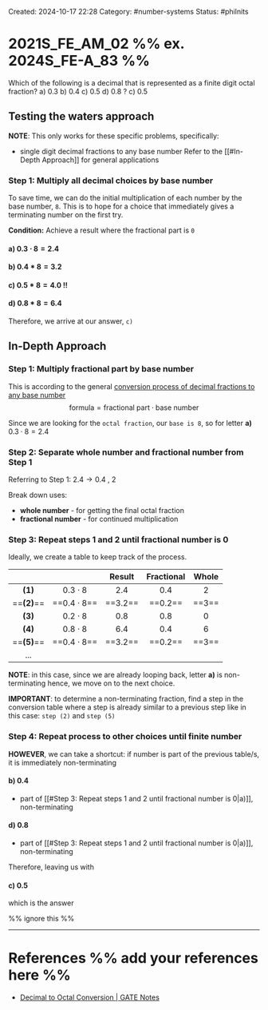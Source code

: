 Created: 2024-10-17 22:28
Category: #number-systems
Status: #philnits



# 2021S_FE_AM_02 %% ex. 2024S_FE-A_83 %%

Which of the following is a decimal that is represented as a finite digit octal fraction?
a) $0.3$
b) $0.4$
c) $0.5$
d) $0.8$
?
c) $0.5$

## Testing the waters approach

**NOTE**: This only works for these specific problems, specifically:
- single digit decimal fractions to any base number
Refer to the [[#In-Depth Approach]] for general applications
### Step 1: Multiply all decimal choices by base number
To save time, we can do the initial multiplication of each number by the base number, `8`. This is to hope for a choice that immediately gives a terminating number on the first try.

**Condition:** Achieve a result where the fractional part is `0`
#### a) $0.3\cdot 8 = 2.4$
#### b) $0.4*8 = 3.2$
#### c) $0.5*8 = 4.0$ !!
#### d) $0.8*8 = 6.4$

Therefore, we arrive at our answer, `c)`

## In-Depth Approach
### Step 1: Multiply fractional part by base number
This is according to the general [conversion process of decimal fractions to any base number](https://byjus.com/gate/decimal-to-octal-conversion-notes/#case-02-in-the-case-of-numbers-that-carry-a-fractional-par)
$$\text{formula} = \text{fractional part} \cdot \text{base number}$$

Since we are looking for the `octal fraction`, our `base is 8`, so for letter **a)**
$0.3 \cdot 8 = 2.4$

### Step 2: Separate whole number and fractional number from Step 1
Referring to Step 1:
$2.4 \rightarrow 0.4$ , $2$

Break down uses:
- **whole number** - for getting the final octal fraction
- **fractional number** - for continued multiplication
### Step 3: Repeat steps 1 and 2 until fractional number is 0
Ideally, we create a table to keep track of the process.

|             |                  |  Result   | Fractional |  Whole  |
| :---------: | :--------------: | :-------: | :--------: | :-----: |
|   **(1)**   |   $0.3\cdot 8$   |   $2.4$   |   $0.4$    |   $2$   |
| ==**(2)**== | ==$0.4\cdot 8$== | ==$3.2$== | ==$0.2$==  | ==$3$== |
|   **(3)**   |   $0.2\cdot 8$   |   $0.8$   |   $0.8$    |   $0$   |
|   **(4)**   |  $0.8 \cdot 8$   |   $6.4$   |   $0.4$    |   $6$   |
| ==**(5)**== | ==$0.4\cdot 8$== | ==$3.2$== | ==$0.2$==  | ==$3$== |
|     ...     |                  |           |            |         |

**NOTE**: in this case, since we are already looping back, letter **a)** is non-terminating hence, we move on to the next choice.

**IMPORTANT**: to determine a non-terminating fraction, find a step in the conversion table where a step is already similar to a previous step like in this case: `step (2)` and `step (5)`

### Step 4: Repeat process to other choices until finite number
**HOWEVER**, we can take a shortcut:
	if number is part of the previous table/s, it is immediately non-terminating
#### b) 0.4
- part of [[#Step 3: Repeat steps 1 and 2 until fractional number is 0|a)]], non-terminating
#### d) 0.8
- part of [[#Step 3: Repeat steps 1 and 2 until fractional number is 0|a)]], non-terminating

Therefore, leaving us with
#### c) 0.5

which is the answer

%% ignore this %%
<!--SR:!2025-03-16,10,270-->
---









# References %% add your references here %%
- [Decimal to Octal Conversion | GATE Notes](https://byjus.com/gate/decimal-to-octal-conversion-notes/#case-02-in-the-case-of-numbers-that-carry-a-fractional-part)
